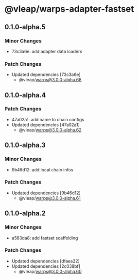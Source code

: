 # @vleap/warps-adapter-fastset

## 0.1.0-alpha.5

### Minor Changes

- 73c3a6e: add adapter data loaders

### Patch Changes

- Updated dependencies [73c3a6e]
  - @vleap/warps@3.0.0-alpha.68

## 0.1.0-alpha.4

### Patch Changes

- 47a02a1: add name to chain configs
- Updated dependencies [47a02a1]
  - @vleap/warps@3.0.0-alpha.62

## 0.1.0-alpha.3

### Minor Changes

- 9b46d12: add local chain infos

### Patch Changes

- Updated dependencies [9b46d12]
  - @vleap/warps@3.0.0-alpha.61

## 0.1.0-alpha.2

### Minor Changes

- a563da8: add fastset scaffolding

### Patch Changes

- Updated dependencies [dfaea22]
- Updated dependencies [2c038bf]
  - @vleap/warps@3.0.0-alpha.60
